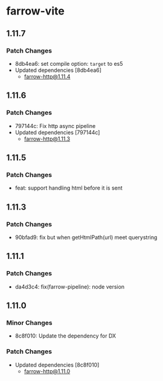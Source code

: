 # farrow-vite

## 1.11.7

### Patch Changes

- 8db4ea6: set compile option: `target` to es5
- Updated dependencies [8db4ea6]
  - farrow-http@1.11.4

## 1.11.6

### Patch Changes

- 797144c: Fix http async pipeline
- Updated dependencies [797144c]
  - farrow-http@1.11.3

## 1.11.5

### Patch Changes

- feat: support handling html before it is sent

## 1.11.3

### Patch Changes

- 90bfad9: fix but when getHtmlPath(url) meet querystring

## 1.11.1

### Patch Changes

- da4d3c4: fix(farrow-pipeline): node version

## 1.11.0

### Minor Changes

- 8c8f010: Update the dependency for DX

### Patch Changes

- Updated dependencies [8c8f010]
  - farrow-http@1.11.0
